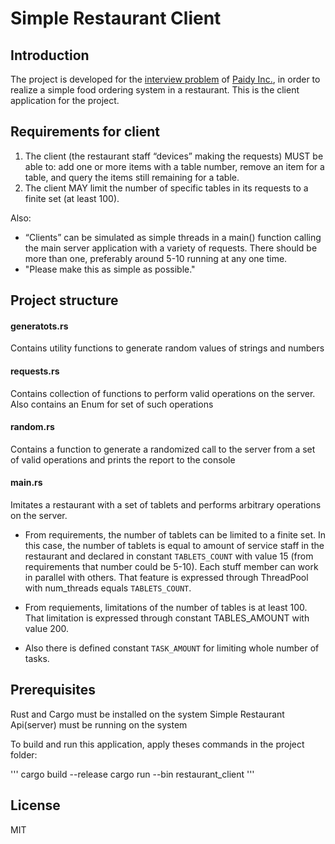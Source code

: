 # Simple Restaurant Client

## Introduction
The project is developed for the [interview problem](https://github.com/paidy/interview/blob/master/SimpleRestaurantApi.md) of [Paidy Inc.](https://paidy.com/), in order to realize a simple food ordering system in a restaurant.
This is the client application for the project.

## Requirements for client
1. The client (the restaurant staff “devices” making the requests) MUST be able to: add one or more items with a table number, remove an item for a table, and query the items still remaining for a table.
2. The client MAY limit the number of specific tables in its requests to a finite set (at least 100).

Also:
- “Clients” can be simulated as simple threads in a main() function calling the main server application with a variety of requests. There should be more than one, preferably around 5-10 running at any one time.
- "Please make this as simple as possible."

## Project structure
#### generatots.rs
Contains utility functions to generate random values of strings and numbers
#### requests.rs
Contains collection of functions to perform valid operations on the server. Also contains an Enum for set of such operations
#### random.rs
Contains a function to generate a randomized call to the server from a set of valid operations and prints the report to the console
#### main.rs
Imitates a restaurant with a set of tablets and performs arbitrary operations on the server.

- From requirements, the number of tablets can be limited to a finite set. In this case, the number of tablets is equal to amount of service staff in the restaurant and declared in constant `TABLETS_COUNT` with value 15 (from requirements that number could be 5-10). Each stuff member can work in parallel with others. That feature is expressed through ThreadPool with num_threads equals `TABLETS_COUNT`.

- From requiements, limitations of the number of tables is at least 100. That limitation is expressed through constant TABLES_AMOUNT with value 200.

- Also there is defined constant `TASK_AMOUNT` for limiting whole number of tasks.

## Prerequisites

Rust and Cargo must be installed on the system
Simple Restaurant Api(server) must be running on the system

To build and run this application, apply theses commands in the project folder:

'''
cargo build --release
cargo run --bin restaurant_client
'''

## License

MIT
